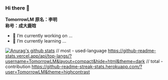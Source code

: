 ### Hi there 👋


**TomorrowLM**
**原名：李明 <br/>
称号：成大鹿晗<br/>**

- 🔭 I’m currently working on ...
- 🌱 I’m currently learning ...

[![Anurag's github stats](https://github-readme-stats.vercel.app/api?username=TomorrowLM&show_icons=true&theme=radical)](https://github.com/anuraghazra/github-readme-stats)
// most - used-language
https://github-readme-stats.vercel.app/api/top-langs/?username=TomorrowLM&layout=compact&hide=html&theme=dark
// total - contribution
https://github-readme-streak-stats.herokuapp.com/?user=TomorrowLM&theme=highcontrast
